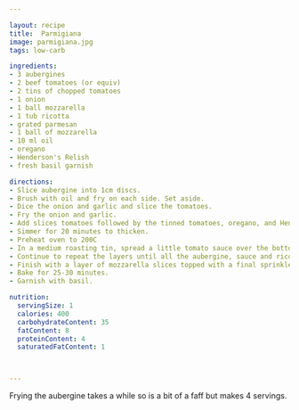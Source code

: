 ```yaml
---

layout: recipe
title:  Parmigiana
image: parmigiana.jpg
tags: low-carb

ingredients:
- 3 aubergines
- 2 beef tomatoes (or equiv)
- 2 tins of chopped tomatoes
- 1 onion
- 1 ball mozzarella
- 1 tub ricotta
- grated parmesan
- 1 ball of mozzarella
- 10 ml oil
- oregano
- Henderson's Relish
- fresh basil garnish

directions:
- Slice aubergine into 1cm discs.
- Brush with oil and fry on each side. Set aside.
- Dice the onion and garlic and slice the tomatoes.
- Fry the onion and garlic.
- Add slices tomatoes followed by the tinned tomatoes, oregano, and Henderson's Relish.
- Simmer for 20 minutes to thicken. 
- Preheat oven to 200C
- In a medium roasting tin, spread a little tomato sauce over the bottom of the tin. Add a layer of aubergine slices and spread some of the ricotta on the top.
- Continue to repeat the layers until all the aubergine, sauce and ricotta is used.
- Finish with a layer of mozzarella slices topped with a final sprinkle of Parmesan.
- Bake for 25-30 minutes.
- Garnish with basil.

nutrition:
  servingSize: 1
  calories: 400
  carbohydrateContent: 35
  fatContent: 8
  proteinContent: 4
  saturatedFatContent: 1



---
```


Frying the aubergine takes a while so is a bit of a faff but makes 4 servings.  